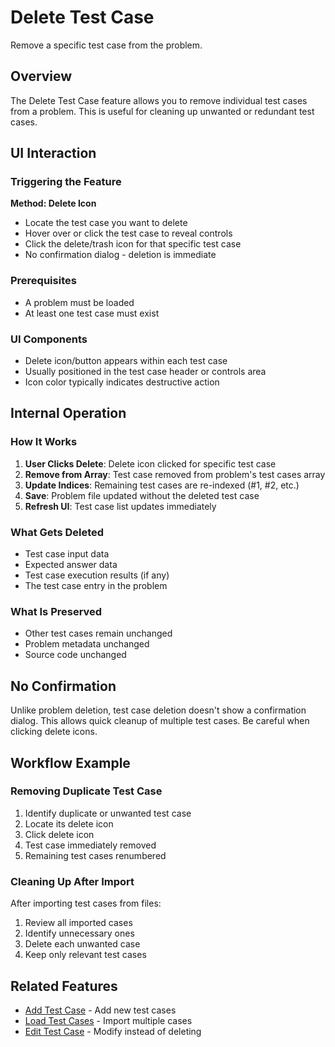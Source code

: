# Delete Test Case

Remove a specific test case from the problem.

## Overview

The Delete Test Case feature allows you to remove individual test cases from a
problem. This is useful for cleaning up unwanted or redundant test cases.

## UI Interaction

### Triggering the Feature

**Method: Delete Icon**

- Locate the test case you want to delete
- Hover over or click the test case to reveal controls
- Click the delete/trash icon for that specific test case
- No confirmation dialog - deletion is immediate

### Prerequisites

- A problem must be loaded
- At least one test case must exist

### UI Components

- Delete icon/button appears within each test case
- Usually positioned in the test case header or controls area
- Icon color typically indicates destructive action

## Internal Operation

### How It Works

1. **User Clicks Delete**: Delete icon clicked for specific test case
2. **Remove from Array**: Test case removed from problem's test cases array
3. **Update Indices**: Remaining test cases are re-indexed (#1, #2, etc.)
4. **Save**: Problem file updated without the deleted test case
5. **Refresh UI**: Test case list updates immediately

### What Gets Deleted

- Test case input data
- Expected answer data
- Test case execution results (if any)
- The test case entry in the problem

### What Is Preserved

- Other test cases remain unchanged
- Problem metadata unchanged
- Source code unchanged

## No Confirmation

Unlike problem deletion, test case deletion doesn't show a confirmation dialog.
This allows quick cleanup of multiple test cases. Be careful when clicking
delete icons.

## Workflow Example

### Removing Duplicate Test Case

1. Identify duplicate or unwanted test case
2. Locate its delete icon
3. Click delete icon
4. Test case immediately removed
5. Remaining test cases renumbered

### Cleaning Up After Import

After importing test cases from files:

1. Review all imported cases
2. Identify unnecessary ones
3. Delete each unwanted case
4. Keep only relevant test cases

## Related Features

- [Add Test Case](add-test-case.md) - Add new test cases
- [Load Test Cases](load-test-cases.md) - Import multiple cases
- [Edit Test Case](edit-test-case.md) - Modify instead of deleting

